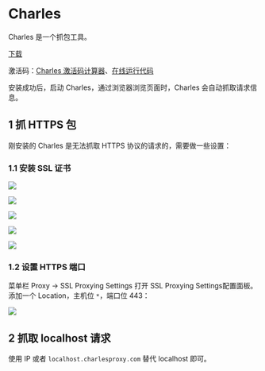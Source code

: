 # Charles

Charles 是一个抓包工具。

[下载](https://www.charlesproxy.com/download/)

激活码：[Charles 激活码计算器](https://www.zzzmode.com/mytools/charles/)、[在线运行代码](https://play.golang.org/p/Qtt2CmHbTzU)

安装成功后，启动 Charles，通过浏览器浏览页面时，Charles 会自动抓取请求信息。

## 1 抓 HTTPS 包

刚安装的 Charles 是无法抓取 HTTPS 协议的请求的，需要做一些设置：

### 1.1 安装 SSL 证书

![](https://image.newarea.site/2024-05-22-22-55-38.png)

![](https://image.newarea.site/2024-05-22-22-59-56.png)

![](https://image.newarea.site/2024-05-22-23-01-50.png)

![](https://image.newarea.site/2024-05-22-23-02-43.png)

![](https://image.newarea.site/2024-05-22-23-03-45.png)

### 1.2 设置 HTTPS 端口

菜单栏 Proxy -> SSL Proxying Settings 打开 SSL Proxying Settings配置面板。添加一个 Location，主机位 `*`，端口位 443：

![](https://image.newarea.site/2024-05-22-23-06-12.png)

## 2 抓取 localhost 请求

使用 IP 或者 `localhost.charlesproxy.com` 替代 localhost 即可。
